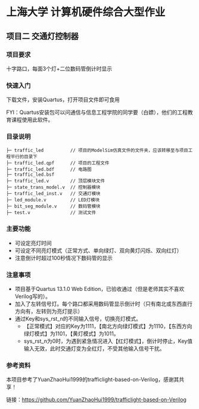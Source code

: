 # 上海大学 计算机硬件综合大型作业 

## 项目二 交通灯控制器

### 项目要求

十字路口，每面3个灯+二位数码管倒计时显示

### 快速入门

下载文件，安装Quartus，打开项目文件即可食用

FYI：Quartus安装包可以问通信与信息工程学院的同学要（白嫖），他们的工程教育课程使用此软件。

### 目录说明

```
├─ traffic_led          // 项目的ModelSim仿真文件的文件夹，应该转移至与项目工程平行的目录下
├─ traffic_led.qpf      // 项目的工程文件
├─ traffic_led.bdf      // 电路图
├─ traffic_led.bsf
├─ traffic_led.v        // 顶层模块文件
├─ state_trans_model.v  // 控制器模块
├─ traffic_led_inst.v   // 交通灯模块
├─ led_module.v         // LED灯模块
├─ bit_seg_module.v     // 数码管模块
├─ test.v               // 测试文件
```

### 主要功能

- 可设定亮灯时间
- 可设定不同亮灯模式（正常方式、单向绿灯、双向黄灯闪烁、双向红灯）
- 注意倒计时超过100秒情况下数码管的显示

### 注意事项

- 项目基于Quartus 13.1.0 Web Edition，已验收通过（但是老师其实不喜欢Verilog写的）。
- 加入了左转信号灯。每个路口都采用数码管显示倒计时（只有南北或东西直行方向有，左转则为亮灯提示）
- 通过Key和sys_rst_n的不同输入信号，切换亮灯模式。
  - 【正常模式】对应的Key为1111，【南北方向绿灯模式】为1110，【东西方向绿灯模式】为1101，【黄灯模式】为1011。
  - sys_rst_n为0时，为遇到紧急情况进入【红灯模式】，倒计时停止，Key值输入无效，此时交通灯变为全红灯，不受其他输入信号干扰。

### 参考资料

本项目参考了YuanZhaoHui1999的trafficlight-based-on-Verilog，感谢其共享！

链接：https://github.com/YuanZhaoHui1999/trafficlight-based-on-Verilog
